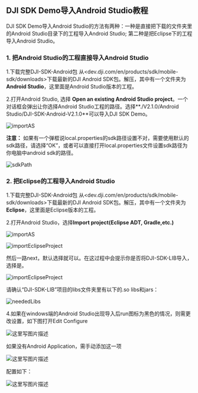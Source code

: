 ## DJI SDK Demo导入Android Studio教程

<!-- toc -->

DJI SDK Demo导入Android Studio的方法有两种：一种是直接把下载的文件夹里的Android Studio目录下的工程导入Android Studio; 第二种是把Eclipse下的工程导入Android Studio。

### 1. 把Android Studio的工程直接导入Android Studio

1.下载完整DJI-SDK-Android包
从<dev.dji.com/en/products/sdk/mobile-sdk/downloads>下载最新的DJI Android SDK包。解压，其中有一个文件夹为**Android Studio**，这里面是Android Studio版本的工程。

2.打开Android Studio, 选择 **Open an existing Android Studio project**。一个对话框会弹出让你选择Android Studio工程的路径。选择**./V2.1.0/Android Studio/DJI-SDK-Android-V2.1.0**可以导入DJI SDK Demo。

![importAS](../../images/Android/AndroidStudioMigration/importAS.png)

**注意：** 如果有一个弹框说local.properties的sdk路径设置不对，需要使用默认的sdk路径，请选择“OK”，或者可以直接打开local.properties文件设置sdk路径为你电脑中android sdk的路径。

![sdkPath](../../images/Android/AndroidStudioMigration/sdkPath.png)

### 2. 把Eclipse的工程导入Android Studio


1.下载完整DJI-SDK-Android包
从<dev.dji.com/en/products/sdk/mobile-sdk/downloads>下载最新的DJI Android SDK包。解压，其中有一个文件夹为**Eclipse**，这里面是Eclipse版本的工程。

2.打开Android Studio，选择**Import project(Eclipse ADT, Gradle,etc.)**

![importAS](../../images/Android/AndroidStudioMigration/importAS.png)




![importEclipseProject](../../images/Android/AndroidStudioMigration/importEclipseProject.png)

然后一路next，默认选择就可以。在这过程中会提示你是否将DJI-SDK-LIB导入，选择是。

![importEclipseProject](../../images/Android/AndroidStudioMigration/importEclipseProject.png)

请确认“DJI-SDK-LIB”项目的libs文件夹里有以下的.so libs和jars：

![neededLibs](../../images/Android/AndroidStudioMigration/neededLibs.png)


4.如果在windows端的Android Studio出现导入后run图标为黑色的情况，则需更改设置，如下图打开Edit Configure

![这里写图片描述](../../images/Android/AndroidStudioMigration/9.png)  

如果没有Android Application，需手动添加这一项

![这里写图片描述](../../images/Android/AndroidStudioMigration/7.png) 
 
 配置如下：
 
![这里写图片描述](../../images/Android/AndroidStudioMigration/8.png)
